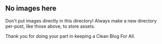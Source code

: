 ## No images here

Don't put images directly in this directory! Always make a new directory per-post, like those above, to store assets.

Thank you for doing your part in keeping a Clean Blog For All.
